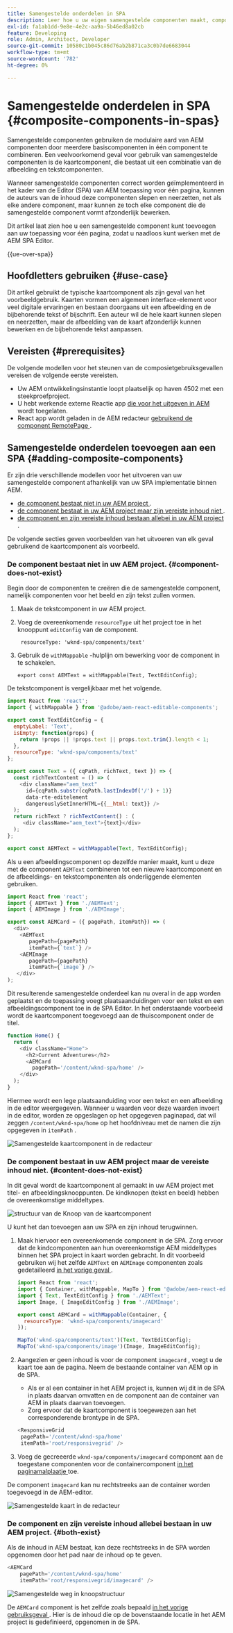 ```yaml
---
title: Samengestelde onderdelen in SPA
description: Leer hoe u uw eigen samengestelde componenten maakt, componenten die uit andere componenten bestaan, die werken met de AEM Single-Page Application (SPA) Editor.
exl-id: fa1ab1dd-9e8e-4e2c-aa9a-5b46ed8a02cb
feature: Developing
role: Admin, Architect, Developer
source-git-commit: 10580c1b045c86d76ab2b871ca3c0b7de6683044
workflow-type: tm+mt
source-wordcount: '782'
ht-degree: 0%

---
```


# Samengestelde onderdelen in SPA {#composite-components-in-spas}

Samengestelde componenten gebruiken de modulaire aard van AEM componenten door meerdere basiscomponenten in één component te combineren. Een veelvoorkomend geval voor gebruik van samengestelde componenten is de kaartcomponent, die bestaat uit een combinatie van de afbeelding en tekstcomponenten.

Wanneer samengestelde componenten correct worden geïmplementeerd in het kader van de Editor (SPA) van AEM toepassing voor één pagina, kunnen de auteurs van de inhoud deze componenten slepen en neerzetten, net als elke andere component, maar kunnen ze toch elke component die de samengestelde component vormt afzonderlijk bewerken.

Dit artikel laat zien hoe u een samengestelde component kunt toevoegen aan uw toepassing voor één pagina, zodat u naadloos kunt werken met de AEM SPA Editor.

{{ue-over-spa}}

## Hoofdletters gebruiken {#use-case}

Dit artikel gebruikt de typische kaartcomponent als zijn geval van het voorbeeldgebruik. Kaarten vormen een algemeen interface-element voor veel digitale ervaringen en bestaan doorgaans uit een afbeelding en de bijbehorende tekst of bijschrift. Een auteur wil de hele kaart kunnen slepen en neerzetten, maar de afbeelding van de kaart afzonderlijk kunnen bewerken en de bijbehorende tekst aanpassen.

## Vereisten {#prerequisites}

De volgende modellen voor het steunen van de composietgebruiksgevallen vereisen de volgende eerste vereisten.

* Uw AEM ontwikkelingsinstantie loopt plaatselijk op haven 4502 met een steekproefproject.
* U hebt werkende externe Reactie app [ die voor het uitgeven in AEM ](editing-external-spa.md) wordt toegelaten.
* React app wordt geladen in de AEM redacteur [ gebruikend de component RemotePage ](remote-page.md).

## Samengestelde onderdelen toevoegen aan een SPA {#adding-composite-components}

Er zijn drie verschillende modellen voor het uitvoeren van uw samengestelde component afhankelijk van uw SPA implementatie binnen AEM.

* [ de component bestaat niet in uw AEM project ](#component-does-not-exist).
* [ de component bestaat in uw AEM project maar zijn vereiste inhoud niet ](#content-does-not-exist).
* [ de component en zijn vereiste inhoud bestaan allebei in uw AEM project ](#both-exist).

De volgende secties geven voorbeelden van het uitvoeren van elk geval gebruikend de kaartcomponent als voorbeeld.

### De component bestaat niet in uw AEM project. {#component-does-not-exist}

Begin door de componenten te creëren die de samengestelde component, namelijk componenten voor het beeld en zijn tekst zullen vormen.

1. Maak de tekstcomponent in uw AEM project.
1. Voeg de overeenkomende `resourceType` uit het project toe in het knooppunt `editConfig` van de component.

   ```text
    resourceType: 'wknd-spa/components/text' 
   ```

1. Gebruik de `withMappable` -hulplijn om bewerking voor de component in te schakelen.

   ```text
   export const AEMText = withMappable(Text, TextEditConfig); 
   ```

De tekstcomponent is vergelijkbaar met het volgende.

```javascript
import React from 'react';
import { withMappable } from '@adobe/aem-react-editable-components';

export const TextEditConfig = {
  emptyLabel: 'Text',
  isEmpty: function(props) {
    return !props || !props.text || props.text.trim().length < 1;
  },
  resourceType: 'wknd-spa/components/text'
};

export const Text = ({ cqPath, richText, text }) => {
  const richTextContent = () => (
    <div className="aem_text"
      id={cqPath.substr(cqPath.lastIndexOf('/') + 1)}
      data-rte-editelement
      dangerouslySetInnerHTML={{__html: text}} />
  );
  return richText ? richTextContent() : (
     <div className="aem_text">{text}</div>
  );
};

export const AEMText = withMappable(Text, TextEditConfig);
```

Als u een afbeeldingscomponent op dezelfde manier maakt, kunt u deze met de component `AEMText` combineren tot een nieuwe kaartcomponent en de afbeeldings- en tekstcomponenten als onderliggende elementen gebruiken.

```javascript
import React from 'react';
import { AEMText } from './AEMText';
import { AEMImage } from './AEMImage';

export const AEMCard = ({ pagePath, itemPath}) => (
  <div>
    <AEMText
       pagePath={pagePath}
       itemPath={`text`} />
    <AEMImage
       pagePath={pagePath}
       itemPath={`image`} />
   </div>
);
```

Dit resulterende samengestelde onderdeel kan nu overal in de app worden geplaatst en de toepassing voegt plaatsaanduidingen voor een tekst en een afbeeldingscomponent toe in de SPA Editor. In het onderstaande voorbeeld wordt de kaartcomponent toegevoegd aan de thuiscomponent onder de titel.

```javascript
function Home() {
  return (
    <div className="Home">
      <h2>Current Adventures</h2>
      <AEMCard
        pagePath='/content/wknd-spa/home' />
    </div>
  );
}
```

Hiermee wordt een lege plaatsaanduiding voor een tekst en een afbeelding in de editor weergegeven. Wanneer u waarden voor deze waarden invoert in de editor, worden ze opgeslagen op het opgegeven paginapad, dat wil zeggen `/content/wknd-spa/home` op het hoofdniveau met de namen die zijn opgegeven in `itemPath` .

![ Samengestelde kaartcomponent in de redacteur ](assets/composite-card.png)

### De component bestaat in uw AEM project maar de vereiste inhoud niet. {#content-does-not-exist}

In dit geval wordt de kaartcomponent al gemaakt in uw AEM project met titel- en afbeeldingsknooppunten. De kindknopen (tekst en beeld) hebben de overeenkomstige middeltypes.

![ structuur van de Knoop van de kaartcomponent ](assets/composite-node-structure.png)

U kunt het dan toevoegen aan uw SPA en zijn inhoud terugwinnen.

1. Maak hiervoor een overeenkomende component in de SPA. Zorg ervoor dat de kindcomponenten aan hun overeenkomstige AEM middeltypes binnen het SPA project in kaart worden gebracht. In dit voorbeeld gebruiken wij het zelfde `AEMText` en `AEMImage` componenten zoals gedetailleerd [ in het vorige geval ](#component-does-not-exist).

   ```javascript
   import React from 'react';
   import { Container, withMappable, MapTo } from '@adobe/aem-react-editable-components';
   import { Text, TextEditConfig } from './AEMText';
   import Image, { ImageEditConfig } from './AEMImage';
   
   export const AEMCard = withMappable(Container, {
     resourceType: 'wknd-spa/components/imagecard'
   });
   
   MapTo('wknd-spa/components/text')(Text, TextEditConfig);
   MapTo('wknd-spa/components/image')(Image, ImageEditConfig);
   ```

1. Aangezien er geen inhoud is voor de component `imagecard` , voegt u de kaart toe aan de pagina. Neem de bestaande container van AEM op in de SPA.
   * Als er al een container in het AEM project is, kunnen wij dit in de SPA in plaats daarvan omvatten en de component aan de container van AEM in plaats daarvan toevoegen.
   * Zorg ervoor dat de kaartcomponent is toegewezen aan het corresponderende brontype in de SPA.

   ```javascript
   <ResponsiveGrid
    pagePath='/content/wknd-spa/home'
    itemPath='root/responsivegrid' />
   ```

1. Voeg de gecreeerde `wknd-spa/components/imagecard` component aan de toegestane componenten voor de containercomponent [ in het paginamalplaatje ](/help/sites-cloud/authoring/page-editor/templates.md) toe.

De component `imagecard` kan nu rechtstreeks aan de container worden toegevoegd in de AEM-editor.

![ Samengestelde kaart in de redacteur ](assets/composite-card.gif)

### De component en zijn vereiste inhoud allebei bestaan in uw AEM project. {#both-exist}

Als de inhoud in AEM bestaat, kan deze rechtstreeks in de SPA worden opgenomen door het pad naar de inhoud op te geven.

```javascript
<AEMCard
    pagePath='/content/wknd-spa/home'
    itemPath='root/responsivegrid/imagecard' />
```

![ Samengestelde weg in knoopstructuur ](assets/composite-path.png)

De `AEMCard` component is het zelfde zoals bepaald [ in het vorige gebruiksgeval ](#content-does-not-exist). Hier is de inhoud die op de bovenstaande locatie in het AEM project is gedefinieerd, opgenomen in de SPA.
